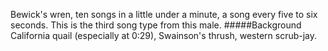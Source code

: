 Bewick's wren, ten songs in a little under a minute, a song every five to six seconds. This is the third song type from this male.
#####Background
California quail (especially at 0:29), Swainson's thrush, western scrub-jay. 
